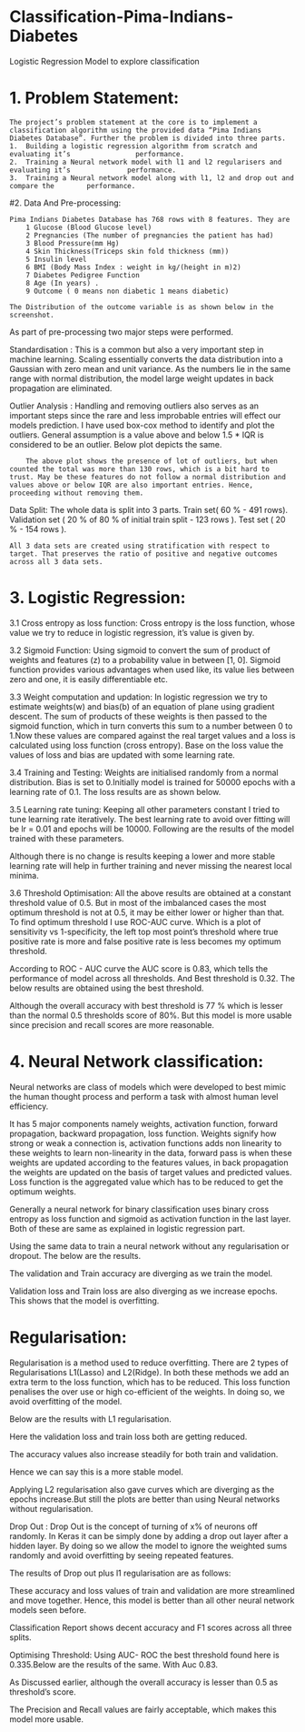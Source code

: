 # Classification-Pima-Indians-Diabetes
Logistic Regression Model to explore classification 


# 1. Problem Statement:
	
	The project’s problem statement at the core is to implement a classification algorithm using the provided data “Pima Indians Diabetes Database”. Further the problem is divided into three parts.
	1.  Building a logistic regression algorithm from scratch and evaluating it’s 			     performance.	
	2.  Training a Neural network model with l1 and l2 regularisers and evaluating it’s 		     performance.
	3.  Training a Neural network model along with l1, l2 and drop out and compare the 	      performance.


#2. Data And Pre-processing:

	Pima Indians Diabetes Database has 768 rows with 8 features. They are 
		1 Glucose (Blood Glucose level)
		2 Pregnancies (The number of pregnancies the patient has had)
		3 Blood Pressure(mm Hg)
		4 Skin Thickness(Triceps skin fold thickness (mm))
		5 Insulin level
		6 BMI (Body Mass Index : weight in kg/(height in m)2)
		7 Diabetes Pedigree Function
		8 Age (In years) .
		9 Outcome ( 0 means non diabetic 1 means diabetic)
	
	The Distribution of the outcome variable is as shown below in the screenshot.

	












As part of pre-processing two major steps were performed.

Standardisation : This is a common but also a very important step in machine learning. Scaling essentially converts the data distribution into a Gaussian with zero mean and unit variance. As the numbers lie in the same range with normal distribution, the model large weight updates in back propagation are eliminated.

Outlier Analysis : Handling and removing outliers also serves as an important steps since the rare and less improbable entries will effect our models prediction. I have used box-cox method to identify and plot the outliers. General assumption is a value above and below 1.5 * IQR is considered to be an outlier. Below plot depicts the same.
	
      	The above plot shows the presence of lot of outliers, but when counted the total was more than 130 rows, which is a bit hard to trust. May be these features do not follow a normal distribution and values above or below IQR are also important entries. Hence, proceeding without removing them.

Data Split: The whole data is split into 3 parts.
Train set( 60 % - 491 rows).
Validation set ( 20 % of 80 % of initial train split - 123 rows ).
Test set ( 20 % - 154 rows ).
	
	All 3 data sets are created using stratification with respect to target. That preserves the ratio of positive and negative outcomes across all 3 data sets.

# 3. Logistic Regression:

3.1 Cross entropy as loss function: Cross entropy is the loss function, whose value we try to reduce in logistic regression, it’s value is given by.

















3.2 Sigmoid Function: Using sigmoid to convert the sum of product of weights and features (z) to a probability value in between [1, 0]. Sigmoid function provides various advantages when used like, its value lies between zero and one, it is easily differentiable etc.



















3.3 Weight computation and updation: In logistic regression we try to estimate weights(w) and bias(b) of an equation of plane using gradient descent. The sum of products of these weights is then passed to the sigmoid function, which in turn converts this sum to a number between 0 to 1.Now these values are compared against the real target values and a loss is calculated using loss function (cross entropy). Base on the loss value the values of loss and bias are updated with some learning rate.


3.4 Training and Testing: Weights are initialised randomly from a normal distribution. Bias is set to 0.Initially model is trained for 50000 epochs with a learning rate of 0.1.
The loss results are as shown below.









































3.5 Learning rate tuning: Keeping all other parameters constant I tried to tune learning rate iteratively. The best learning rate to avoid over fitting will be lr  = 0.01 and epochs will be 10000. Following are the results of the model trained with these parameters.















































Although there is no change is results keeping a lower and more stable learning rate will help in further training and never missing the nearest local minima.

3.6 Threshold Optimisation: All the above results are obtained at a constant threshold value of 0.5. But in most of the imbalanced cases the most optimum threshold is not at 0.5, it may be either lower or higher than that. To find optimum threshold I use ROC-AUC curve. Which is a plot of sensitivity vs 1-specificity, the left top most point’s threshold where true positive rate is more and false positive rate is less becomes my optimum threshold.


According to ROC - AUC curve the AUC score is 0.83, which tells the performance of model across all thresholds. And Best threshold is 0.32. The below results are obtained using the best threshold.

Although the overall accuracy with best threshold is 77 % which is lesser than the normal 0.5 thresholds score of 80%. But this model is more usable since precision and recall scores are more reasonable.







# 4. Neural Network classification:

Neural networks are class of models which were developed to best mimic the human thought process and perform a task with almost human level efficiency.

It has 5 major components namely weights, activation function, forward propagation, backward propagation, loss function. Weights signify how strong or weak a connection is, activation functions adds non linearity to these weights to learn non-linearity in the data,  forward pass is when these weights are updated according to the features values, in back propagation the weights are updated on the basis of target values and predicted values. Loss function is the aggregated value which has to be reduced to get the optimum weights.

Generally a neural network for binary classification uses binary cross entropy as loss function and sigmoid as activation function in the last layer. Both of these are same as explained in logistic regression part.

Using the same data to train a neural network without any regularisation or dropout. The below are the results.


The validation and Train accuracy are diverging as we train the model. 













Validation loss and Train loss are also diverging as we increase epochs. This shows that the model is overfitting.






# Regularisation:

Regularisation is a method used to reduce overfitting. There are 2 types of Regularisations L1(Lasso) and L2(Ridge). In both these methods we add an extra term to the loss function, which has to be reduced. This loss function penalises the over use or high co-efficient of the weights. In doing so, we avoid overfitting of the model.

Below are the results with L1 regularisation.



Here the validation loss and train loss both are getting reduced.















The accuracy values also increase steadily for both train and validation.

Hence we can say this is a more stable model.

















Applying L2 regularisation also gave curves which are diverging as the epochs increase.But still the plots are better than using Neural networks without regularisation.


Drop Out : Drop Out is the concept of turning of x% of neurons off randomly. In Keras it can be simply done by adding a drop out layer after a hidden layer. By doing so we allow the model to ignore the weighted sums randomly and avoid overfitting by seeing repeated features.

The results of Drop out plus l1 regularisation are as follows:



























These accuracy and loss values of train and validation are more streamlined and move together. Hence, this model is better than all other neural network models seen before.

Classification Report shows decent accuracy and F1 scores across all three splits.







	

Optimising Threshold: Using AUC- ROC the best threshold found here is 0.335.Below are the results of the same. With Auc 0.83.




















As Discussed earlier, although the overall accuracy is lesser than 0.5 as threshold’s score.

The Precision and Recall values are fairly acceptable, which makes this model more usable.





